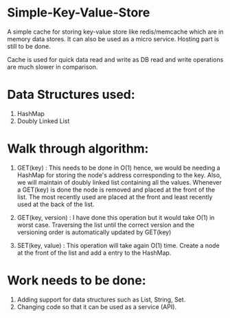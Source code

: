 # Simple-Key-Value-Store

A simple cache for storing key-value store like redis/memcache which are in memory data stores.
It can also be used as a micro service. Hosting part is still to be done.

Cache is used for quick data read and write as DB read and write operations are much slower in comparison. 

# Data Structures used:
1. HashMap 
2. Doubly Linked List

# Walk through algorithm:

1. GET(key) :
This needs to be done in O(1) hence, we would be needing a HashMap for storing the node's address corresponding to the key. Also, we will maintain of doubly linked list containing all the values. 
Whenever a GET(key) is done the node is removed and placed at the front of the list. The most recently used are placed at the front and least recently used at the back of the list.

2. GET(key, version) :
I have done this operation but it would take O(1) in worst case. Traversing the list until the correct version and the versioning order is automatically updated by GET(key)

3. SET(key, value) :
This operation will take again O(1) time. Create a node at the front of the list and add a entry to the HashMap. 



# Work needs to be done:
1. Adding support for data structures such as List, String, Set.
2. Changing code so that it can be used as a service (API).
